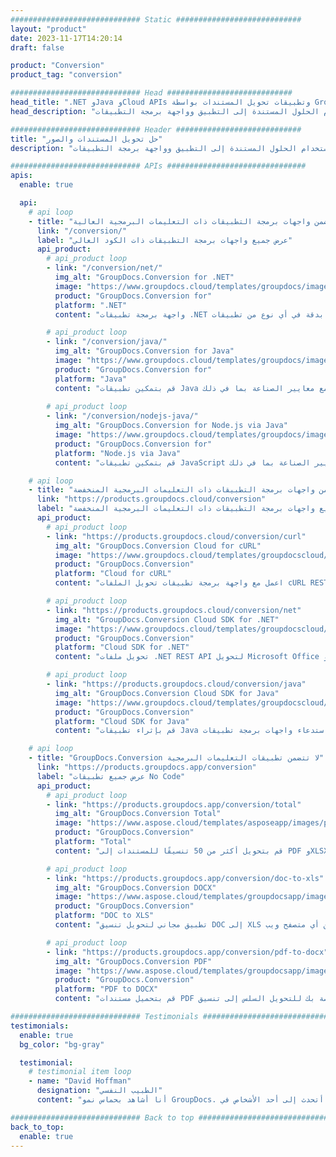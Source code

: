 ```yaml
---
############################# Static ############################
layout: "product"
date: 2023-11-17T14:20:14
draft: false

product: "Conversion"
product_tag: "conversion"

############################# Head ############################
head_title: ".NET وJava وCloud APIs وتطبيقات تحويل المستندات بواسطة GroupDocs"
head_description: "قم بتحويل تنسيقات ملفات المستندات والصور الشائعة على أي نظام أساسي باستخدام الحلول المستندة إلى التطبيق وواجهة برمجة التطبيقات."

############################# Header ############################
title: "حل تحويل المستندات والصور"
description: "قم بتحويل تنسيقات ملفات المستندات والصور الشائعة على أي نظام أساسي باستخدام الحلول المستندة إلى التطبيق وواجهة برمجة التطبيقات."

############################# APIs ###############################
apis:
  enable: true

  api:
    # api loop
    - title: "تتضمن واجهات برمجة التطبيقات ذات التعليمات البرمجية العالية GroupDocs.Conversion"
      link: "/conversion/"
      label: "عرض جميع واجهات برمجة التطبيقات ذات الكود العالي"
      api_product:
        # api_product loop
        - link: "/conversion/net/"
          img_alt: "GroupDocs.Conversion for .NET"
          image: "https://www.groupdocs.cloud/templates/groupdocs/images/product-logos/groupdocs-conversion-net.png"
          product: "GroupDocs.Conversion for"
          platform: ".NET"
          content: "واجهة برمجة تطبيقات .NET الأصلية لتحويل المستندات وتنسيقات ملفات الصور بدقة في أي نوع من تطبيقات .NET. يدعم إضافة علامات مائية للصورة أثناء التحويل."

        # api_product loop
        - link: "/conversion/java/"
          img_alt: "GroupDocs.Conversion for Java"
          image: "https://www.groupdocs.cloud/templates/groupdocs/images/product-logos/groupdocs-conversion-java.png"
          product: "GroupDocs.Conversion for"
          platform: "Java"
          content: "قم بتمكين تطبيقات Java الخاصة بك من التحويل بسهولة بين جميع تنسيقات المستندات المتوافقة مع معايير الصناعة بما في ذلك Microsoft Office وPDF وHTML والصور وغيرها الكثير."
          
        # api_product loop
        - link: "/conversion/nodejs-java/"
          img_alt: "GroupDocs.Conversion for Node.js via Java"
          image: "https://www.groupdocs.cloud/templates/groupdocs/images/product-logos/groupdocs-conversion-nodejs-java.png"
          product: "GroupDocs.Conversion for"
          platform: "Node.js via Java"
          content: "قم بتمكين تطبيقات JavaScript الخاصة بك من التحويل بسهولة بين جميع تنسيقات المستندات المتوافقة مع معايير الصناعة بما في ذلك Microsoft Office وPDF وHTML والصور وغيرها الكثير."

    # api loop
    - title: "تتضمن واجهات برمجة التطبيقات ذات التعليمات البرمجية المنخفضة GroupDocs.Conversion"
      link: "https://products.groupdocs.cloud/conversion"
      label: "عرض جميع واجهات برمجة التطبيقات ذات التعليمات البرمجية المنخفضة"
      api_product:
        # api_product loop
        - link: "https://products.groupdocs.cloud/conversion/curl"
          img_alt: "GroupDocs.Conversion Cloud for cURL"
          image: "https://www.groupdocs.cloud/templates/groupdocscloud/images/sdk/272x272/groupdocs_conversion-for-curl.png"
          product: "GroupDocs.Conversion"
          platform: "Cloud for cURL"
          content: "اعمل مع واجهة برمجة تطبيقات تحويل الملفات cURL RESTful لتحويل Microsoft Office وPDF وEmail وProject وHTML وتنسيقات الملفات الشائعة الأخرى بسهولة في تطبيقاتك."

        # api_product loop
        - link: "https://products.groupdocs.cloud/conversion/net"
          img_alt: "GroupDocs.Conversion Cloud SDK for .NET"
          image: "https://www.groupdocs.cloud/templates/groupdocscloud/images/sdk/272x272/groupdocs_conversion-for-net.png"
          product: "GroupDocs.Conversion"
          platform: "Cloud SDK for .NET"
          content: "تحويل ملفات .NET REST API لتحويل Microsoft Office وPDF وEmail وProject وHTML وتنسيقات الملفات الشائعة الأخرى بسهولة على أي نظام أساسي باستخدام Cloud SDK."

        # api_product loop
        - link: "https://products.groupdocs.cloud/conversion/java"
          img_alt: "GroupDocs.Conversion Cloud SDK for Java"
          image: "https://www.groupdocs.cloud/templates/groupdocscloud/images/sdk/272x272/groupdocs_conversion-for-java.png"
          product: "GroupDocs.Conversion"
          platform: "Cloud SDK for Java"
          content: "قم بإثراء تطبيقات Java المستندة إلى السحابة الخاصة بك بميزات تحويل المستندات المتقدمة على أي نظام أساسي قادر على استدعاء واجهات برمجة تطبيقات REST."

    # api loop
    - title: "GroupDocs.Conversion لا تتضمن تطبيقات التعليمات البرمجية"
      link: "https://products.groupdocs.app/conversion"
      label: "عرض جميع تطبيقات No Code"
      api_product:
        # api_product loop
        - link: "https://products.groupdocs.app/conversion/total"
          img_alt: "GroupDocs.Conversion Total"
          image: "https://www.aspose.cloud/templates/asposeapp/images/products/logo/aspose_conversion-app.png"
          product: "GroupDocs.Conversion"
          platform: "Total"
          content: "قم بتحويل أكثر من 50 تنسيقًا للمستندات إلى PDF وXLSX وDOCX وXPS وHTML والمزيد."

        # api_product loop
        - link: "https://products.groupdocs.app/conversion/doc-to-xls"
          img_alt: "GroupDocs.Conversion DOCX"
          image: "https://www.aspose.cloud/templates/groupdocsapp/images/products/logo/groupdocs_words-app.png"
          product: "GroupDocs.Conversion"
          platform: "DOC to XLS"
          content: "تطبيق مجاني لتحويل تنسيق DOC إلى XLS من أي متصفح ويب."

        # api_product loop
        - link: "https://products.groupdocs.app/conversion/pdf-to-docx"
          img_alt: "GroupDocs.Conversion PDF"
          image: "https://www.aspose.cloud/templates/groupdocsapp/images/products/logo/groupdocs_pdf-app.png"
          product: "GroupDocs.Conversion"
          platform: "PDF to DOCX"
          content: "قم بتحميل مستندات PDF الخاصة بك للتحويل السلس إلى تنسيق Word (DOCX)."

############################# Testimonials ###############################
testimonials:
  enable: true
  bg_color: "bg-gray"

  testimonial:
    # testimonial item loop
    - name: "David Hoffman"
      designation: "الطبيب النفسي"
      content: "أنا أشاهد بحماس نمو GroupDocs. لقد ساعدتني استجابة فريقك الكامل بشكل كبير، وعندما أتحدث إلى أحد الأشخاص في GroupDocs، يمكنني أن أضمن أن شخصًا ما يستمع ويحقق الأمور."

############################# Back to top ###############################
back_to_top:
  enable: true
---
```

